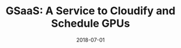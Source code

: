 ---
title: "GSaaS: A Service to Cloudify and Schedule GPUs"
collection: publications
permalink: /publication/2018-07-01-GSaaS-A-Service-to-Cloudify-and-Schedule-GPUs
type: "journal"
date: 2018-07-01
venue: '<em>IEEE Access</em>(6), pp. 39762-39774'
paperurl: 'https://doi.org/10.1109/ACCESS.2018.2855261'
citation: ' <strong>S. Iserte</strong>,  R. Peña-Ortíz,  J. Gutiérrez-Aguado,  J. Claver, and  R. Mayo, &quot;GSaaS: A Service to Cloudify and Schedule GPUs.&quot; <em>IEEE Access</em>(6), pp. 39762-39774, Jul. 2018. ISSN: 2169-3536.'
---